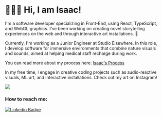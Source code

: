 # 👨🏿‍💻 Hi, I am Isaac!

I'm a software developer specializing in Front-End, using React, TypeScript, and WebGL graphics. I've been working on creating novel storytelling experiences on the web and through interactive art installations. 🌌 

Currently, I'm working as a Junior Engineer at Studio Elsewhere. In this role, I develop software for immersive environments that combine nature visuals and sounds, aimed at helping medical staff recharge during work.

You can read more about my process here: [Isaac's Process](https://isaacsante.com)

In my free time, I engage in creative coding projects such as audio-reactive visuals, ML art, and interactive installations. Check out my art on Instagram!

<a href="https://www.instagram.com/isaac.sante.studio/"> <img src="https://img.shields.io/badge/Instagram-E4405F?style=for-the-badge&logo=instagram&logoColor=white" /> </a>

### How to reach me:
[![Linkedin Badge](https://img.shields.io/badge/-Isaac_Sante-blue?style=flat-square&logo=Linkedin&logoColor=white)](https://www.linkedin.com/in/isaac-sante-231765133)

<!--
**IsaacSante/IsaacSante** is a ✨ _special_ ✨ repository because its `README.md` (this file) appears on your GitHub profile.

Here are some ideas to get you started:

- 🔭 I’m currently working on ...
- 🌱 I’m currently learning ...
- 👯 I’m looking to collaborate on ...
- 🤔 I’m looking for help with ...
- 💬 Ask me about ...
- 📫 How to reach me: ...
- 😄 Pronouns: ...
- ⚡ Fun fact: ...
  -->
